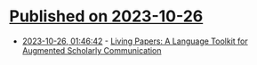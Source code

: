 # [Published on 2023-10-26](index.md)

* [2023-10-26, 01:46:42](https://lobste.rs/s/n1cokv/living_papers_language_toolkit_for) - [Living Papers: A Language Toolkit for Augmented Scholarly Communication](https://idl.cs.washington.edu/papers/living-papers/)
